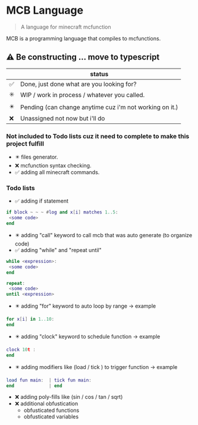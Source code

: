 # MCB Language
> A language for minecraft mcfunction

MCB is a programming language that compiles to mcfunctions. 

## ⚠️ Be constructing ... move to typescript

|     | status                                                  |
| --- | ------------------------------------------------------- |
| ✅   | Done, just done what are you looking for?               |
| ✳️   | WIP / work in process / whatever you called.            |
| ✴️   | Pending (can change anytime cuz i'm not working on it.) |
| ❌   | Unassigned not now but i'll do                          |

### Not included to Todo lists cuz it need to complete to make this project fulfill
* ✴️ files generator.
* ❌ mcfunction syntax checking.
* ✅ adding all minecraft commands.

### Todo lists
* ✅ adding if statement
```lua
if block ~ ~ ~ #log and x[i] matches 1..5:
 <some code>
end
```
* ✴️ adding "call" keyword to call mcb that was auto generate (to organize code)
* ✅ adding "while" and "repeat until"

```lua
while <expression>:
 <some code>
end

repeat:
 <some code>
until <expression>
```

* ✴️ adding "for" keyword to auto loop by range -> example
```lua
for x[i] in 1..10:
end
```
* ✴️ adding "clock" keyword to schedule function -> example
```lua
clock 10t :
end
```
* ✴️ adding modifiers like (load / tick ) to trigger function -> example
```lua
load fun main:  | tick fun main:
end             | end
```
* ❌ adding poly-fills like (sin / cos / tan / sqrt)
* ❌ additional obfustication
   - obfusticated functions
   - obfusticated variables